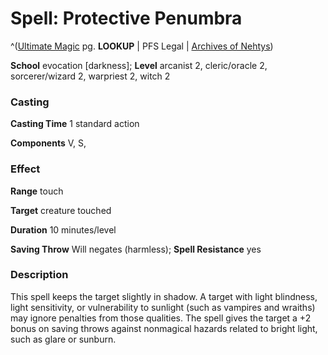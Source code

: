 # Spell: Protective Penumbra

^([Ultimate Magic][ss-protective-penumbra] pg. **LOOKUP** | PFS Legal | [Archives of Nehtys][sn-protective-penumbra])

**School** evocation [darkness]; **Level** arcanist 2, cleric/oracle 2, sorcerer/wizard 2, warpriest 2, witch 2

### Casting

**Casting Time** 1 standard action  

**Components** V, S, 

### Effect

**Range** touch  

**Target** creature touched  

**Duration** 10 minutes/level  

**Saving Throw** Will negates (harmless); **Spell Resistance** yes

### Description

This spell keeps the target slightly in shadow. A target with light blindness, light sensitivity, or vulnerability to sunlight (such as vampires and wraiths) may ignore penalties from those qualities. The spell gives the target a +2 bonus on saving throws against nonmagical hazards related to bright light, such as glare or sunburn.

[ss-protective-penumbra]: http://paizo.com/pathfinderRPG/v57
[sn-protective-penumbra]: http://www.archivesofnethys.com/SpellDisplay.aspx?ItemName=Protective%20Penumbra